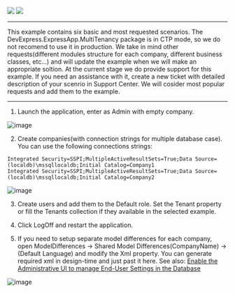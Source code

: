 <!-- default badges list -->
[![](https://img.shields.io/badge/Open_in_DevExpress_Support_Center-FF7200?style=flat-square&logo=DevExpress&logoColor=white)](https://supportcenter.devexpress.com/ticket/details/T1143380)
[![](https://img.shields.io/badge/📖_How_to_use_DevExpress_Examples-e9f6fc?style=flat-square)](https://docs.devexpress.com/GeneralInformation/403183)
<!-- default badges end -->

-----
This example contains six basic and most requested scenarios. The DevExpress.ExpressApp.MultiTenancy package is in CTP mode, so we do not recomend to use it in production. We take in mind other requests(different modules structure for each company, different business classes, etc...) and will update the example when we will make an appropriate soltion. At the current stage we do provide support for this example. If you need an assistance with it, create a new ticket with detailed description of your scenrio in Support Center. We will cosider most popular requests and add them to the example. 

-----

1. Launch the application, enter as Admin with empty company.

![image](https://user-images.githubusercontent.com/39731874/214006275-2675b9a2-64d6-4d9f-845b-03737256a33f.png)


2. Create companies(with connection strings for multiple database case).
You can use the following connections strings:

```
Integrated Security=SSPI;MultipleActiveResultSets=True;Data Source=(localdb)\mssqllocaldb;Initial Catalog=Company1
Integrated Security=SSPI;MultipleActiveResultSets=True;Data Source=(localdb)\mssqllocaldb;Initial Catalog=Company2
```

![image](https://user-images.githubusercontent.com/39731874/214006416-b8ea9832-0e7e-4ab0-bc1a-a0c17116906a.png)

3. Create users and add them to the Default role. Set the Tenant property or fill the Tenants collection if they available in the selected example.

4. Click LogOff and restart the application.

5. If you need to setup separate model differences for each company, open ModelDifferences -> Shared Model Differences(CompanyName) -> (Default Language) and modify the Xml property. You can generate required xml in design-time and just past it here. See also: [Enable the Administrative UI to manage End-User Settings in the Database](https://docs.devexpress.com/eXpressAppFramework/113704/ui-construction/application-model-ui-settings-storage/application-model-storages/enable-the-administrative-ui-for-managing-users-model-differences)

![image](https://user-images.githubusercontent.com/39731874/214009179-5d207892-94e2-449b-ba4e-439052f27505.png)


